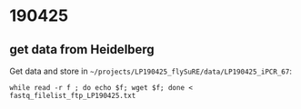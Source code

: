 # 190425

## get data from Heidelberg

Get data and store in `~/projects/LP190425_flySuRE/data/LP190425_iPCR_67`:

```
while read -r f ; do echo $f; wget $f; done < fastq_filelist_ftp_LP190425.txt
```


